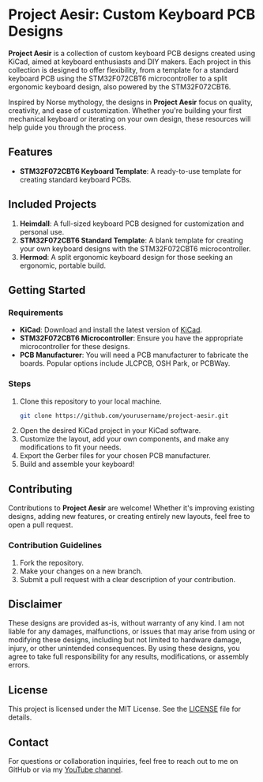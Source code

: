 # Project Aesir: Custom Keyboard PCB Designs

**Project Aesir** is a collection of custom keyboard PCB designs created using KiCad, aimed at keyboard enthusiasts and DIY makers. Each project in this collection is designed to offer flexibility, from a template for a standard keyboard PCB using the STM32F072CBT6 microcontroller to a split ergonomic keyboard design, also powered by the STM32F072CBT6.

Inspired by Norse mythology, the designs in **Project Aesir** focus on quality, creativity, and ease of customization. Whether you're building your first mechanical keyboard or iterating on your own design, these resources will help guide you through the process.

## Features
- **STM32F072CBT6 Keyboard Template**: A ready-to-use template for creating standard keyboard PCBs.

## Included Projects
1. **Heimdall**: A full-sized keyboard PCB designed for customization and personal use.
2. **STM32F072CBT6 Standard Template**: A blank template for creating your own keyboard designs with the STM32F072CBT6 microcontroller.
3. **Hermod**: A split ergonomic keyboard design for those seeking an ergonomic, portable build.

## Getting Started

### Requirements
- **KiCad**: Download and install the latest version of [KiCad](https://www.kicad.org/download/).
- **STM32F072CBT6 Microcontroller**: Ensure you have the appropriate microcontroller for these designs.
- **PCB Manufacturer**: You will need a PCB manufacturer to fabricate the boards. Popular options include JLCPCB, OSH Park, or PCBWay.

### Steps
1. Clone this repository to your local machine.
    ```bash
    git clone https://github.com/yourusername/project-aesir.git
    ```
2. Open the desired KiCad project in your KiCad software.
3. Customize the layout, add your own components, and make any modifications to fit your needs.
4. Export the Gerber files for your chosen PCB manufacturer.
5. Build and assemble your keyboard!

## Contributing
Contributions to **Project Aesir** are welcome! Whether it's improving existing designs, adding new features, or creating entirely new layouts, feel free to open a pull request.

### Contribution Guidelines
1. Fork the repository.
2. Make your changes on a new branch.
3. Submit a pull request with a clear description of your contribution.

## Disclaimer
These designs are provided as-is, without warranty of any kind. I am not liable for any damages, malfunctions, or issues that may arise from using or modifying these designs, including but not limited to hardware damage, injury, or other unintended consequences. By using these designs, you agree to take full responsibility for any results, modifications, or assembly errors.

## License
This project is licensed under the MIT License. See the [LICENSE](LICENSE) file for details.

## Contact
For questions or collaboration inquiries, feel free to reach out to me on GitHub or via my [YouTube channel](https://www.youtube.com/ModernHobbyist).


